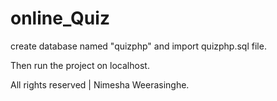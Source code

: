 # online_Quiz

create database named "quizphp" and import quizphp.sql file.

Then run the project on localhost.

All rights reserved | Nimesha Weerasinghe.